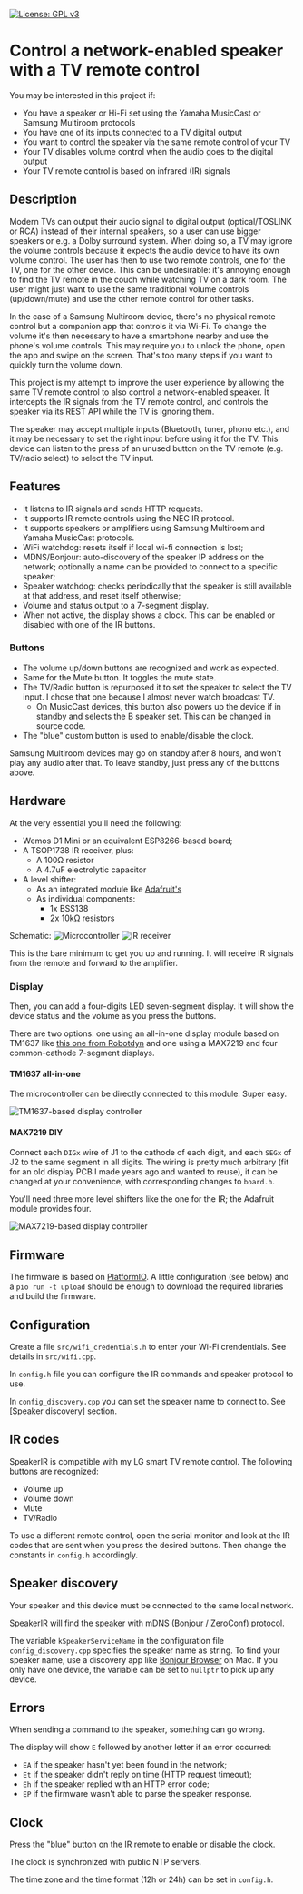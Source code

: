 [![License: GPL v3](https://img.shields.io/badge/License-GPLv3-blue.svg)](https://www.gnu.org/licenses/gpl-3.0)

# Control a network-enabled speaker with a TV remote control

You may be interested in this project if:

* You have a speaker or Hi-Fi set using the Yamaha MusicCast or Samsung Multiroom protocols
* You have one of its inputs connected to a TV digital output
* You want to control the speaker via the same remote control of your TV
* Your TV disables volume control when the audio goes to the digital output
* Your TV remote control is based on infrared (IR) signals

## Description

Modern TVs can output their audio signal to digital output (optical/TOSLINK or RCA) instead of their internal speakers, so a user can use bigger speakers or e.g. a Dolby surround system. When doing so, a TV may ignore the volume controls because it expects the audio device to have its own volume control. The user has then to use two remote controls, one for the TV, one for the other device. This can be undesirable: it's annoying enough to find the TV remote in the couch while watching TV on a dark room. The user might just want to use the same traditional volume controls (up/down/mute) and use the other remote control for other tasks.

In the case of a Samsung Multiroom device, there's no physical remote control but a companion app that controls it via Wi-Fi. To change the volume it's then necessary to have a smartphone nearby and use the phone's volume controls. This may require you to unlock the phone, open the app and swipe on the screen. That's too many steps if you want to quickly turn the volume down.

This project is my attempt to improve the user experience by allowing the same TV remote control to also control a network-enabled speaker. It intercepts the IR signals from the TV remote control, and controls the speaker via its REST API while the TV is ignoring them.

The speaker may accept multiple inputs (Bluetooth, tuner, phono etc.), and it may be necessary to set the right input before using it for the TV. This device can listen to the press of an unused button on the TV remote (e.g. TV/radio select) to select the TV input.

## Features

* It listens to IR signals and sends HTTP requests.
* It supports IR remote controls using the NEC IR protocol.
* It supports speakers or amplifiers using Samsung Multiroom and Yamaha MusicCast protocols.
* WiFi watchdog: resets itself if local wi-fi connection is lost;
* MDNS/Bonjour: auto-discovery of the speaker IP address on the network; optionally a name can be provided to connect to a specific speaker;
* Speaker watchdog: checks periodically that the speaker is still available at that address, and reset itself otherwise;
* Volume and status output to a 7-segment display.
* When not active, the display shows a clock. This can be enabled or disabled with one of the IR buttons.

### Buttons

* The volume up/down buttons are recognized and work as expected.
* Same for the Mute button. It toggles the mute state.
* The TV/Radio button is repurposed it to set the speaker to select the TV input. I chose that one because I almost never watch broadcast TV.
    * On MusicCast devices, this button also powers up the device if in standby and selects the B speaker set. This can be changed in source code.
* The "blue" custom button is used to enable/disable the clock.

Samsung Multiroom devices may go on standby after 8 hours, and won't play any audio after that. To leave standby, just press any of the buttons above.

## Hardware

At the very essential you'll need the following:
* Wemos D1 Mini or an equivalent ESP8266-based board;
* A TSOP1738 IR receiver, plus:
    * A 100Ω resistor
    * A 4.7uF electrolytic capacitor
* A level shifter:
    * As an integrated module like [Adafruit's](https://www.adafruit.com/product/757)
    * As individual components:
        * 1x BSS138
        * 2x 10kΩ resistors

Schematic:
![Microcontroller](hardware/micro.png)
![IR receiver](hardware/ir.png)

This is the bare minimum to get you up and running. It will receive IR signals from the remote and forward to the amplifier.

### Display

Then, you can add a four-digits LED seven-segment display. It will show the device status and the volume as you press the buttons.

There are two options: one using an all-in-one display module based on TM1637 like [this one from Robotdyn](https://robotdyn.com/4-digit-led-display-tube-7-segments-tm1637-50x19mm.html) and one using a MAX7219 and four common-cathode 7-segment displays.

#### TM1637 all-in-one

The microcontroller can be directly connected to this module. Super easy.

![TM1637-based display controller](hardware/display_tm1637.png)

#### MAX7219 DIY

Connect each `DIGx` wire of J1 to the cathode of each digit, and each `SEGx` of J2 to the same segment in all digits. The wiring is pretty much arbitrary (fit for an old display PCB I made years ago and wanted to reuse), it can be changed at your convenience, with corresponding changes to `board.h`.

You'll need three more level shifters like the one for the IR; the Adafruit module provides four.

![MAX7219-based display controller](hardware/display_max7219.png)

## Firmware

The firmware is based on [PlatformIO](https://platformio.org). A little configuration (see below) and a `pio run -t upload` should be enough to download the required libraries and build the firmware.

## Configuration

Create a file `src/wifi_credentials.h` to enter your Wi-Fi crendentials. See details in `src/wifi.cpp`.

In `config.h` file you can configure the IR commands and speaker protocol to use.

In `config_discovery.cpp` you can set the speaker name to connect to. See [Speaker discovery] section.

## IR codes

SpeakerIR is compatible with my LG smart TV remote control. The following buttons are recognized:

* Volume up
* Volume down
* Mute
* TV/Radio

To use a different remote control, open the serial monitor and look at the IR codes that are sent when you press the desired buttons. Then change the constants in `config.h` accordingly.

## Speaker discovery

Your speaker and this device must be connected to the same local network.

SpeakerIR will find the speaker with mDNS (Bonjour / ZeroConf) protocol. 

The variable `kSpeakerServiceName` in the configuration file `config_discovery.cpp` specifies the speaker name as string. To find your speaker name, use a discovery app like [Bonjour Browser](https://www.macupdate.com/app/mac/53372/bonjour-browser) on Mac. If you only have one device, the variable can be set to `nullptr` to pick up any device.

## Errors

When sending a command to the speaker, something can go wrong.

The display will show `E` followed by another letter if an error occurred:
* `EA` if the speaker hasn't yet been found in the network;
* `Et` if the speaker didn't reply on time (HTTP request timeout);
* `Eh` if the speaker replied with an HTTP error code;
* `EP` if the firmware wasn't able to parse the speaker response.

## Clock

Press the "blue" button on the IR remote to enable or disable the clock.

The clock is synchronized with public NTP servers.

The time zone and the time format (12h or 24h) can be set in `config.h`.